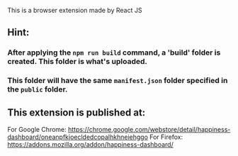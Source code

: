 This is a browser extension made by React JS

## Hint:

### After applying the `npm run build` command, a 'build' folder is created. This folder is what's uploaded.

### This folder will have the same `manifest.json` folder specified in the `public` folder.

## This extension is published at:

For Google Chrome: https://chrome.google.com/webstore/detail/happiness-dashboard/oneanpfkjoecldedcopalhkhneiehggo
For Firefox: https://addons.mozilla.org/addon/happiness-dashboard/
